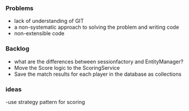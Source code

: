 ### Problems
- lack of understanding of GIT
- a non-systematic approach to solving the problem and writing code
- non-extensible code

### Backlog
- what are the differences between sessionfactory and EntityManager?
- Move the Score logic to the ScoringService
- Save the match results for each player in the database as collections

### ideas
-use strategy pattern for scoring 
